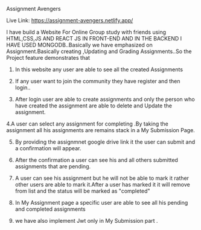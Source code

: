 


Assignment Avengers


Live Link: https://assignment-avengers.netlify.app/


I have build a Website For Online Group study with friends using HTML,CSS,JS AND REACT JS IN FRONT-END AND IN THE BACKEND I HAVE USED MONGODB..Basically we have emphasized on Assignment.Basically creating ,Updating and Grading Assignments..So the Project feature demonstrates that 

1. In this website any user are able to see all the created Assignments 

2. If any user want to join the community they have register and then login..

3. After login user are able to create assignments and only the person who have created the assignment are able to delete and Update the assignment.

4.A user can select any assignment for completing .By taking the assignment all his assignments are remains stack in a My Submission Page.

5. By providing the  assignmnet google drive link it the user can submit and a confirmation will appear.

6. After the confirmation  a user can see his and all others submitted assignments that are pending.

7. A user can see his assignment but he  will not be able to mark it rather  other users are able to mark it.After a user has marked it it will remove from list and the status will be marked as "completed"

8. In My Assignment page a specific user are able to see all his pending and completed assignments

9. we have also implement Jwt only in My Submission part .
